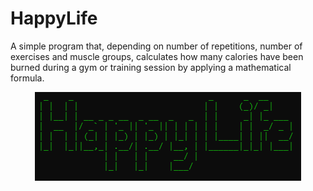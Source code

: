 # HappyLife
A simple program that, depending on number of repetitions, number of exercises and muscle groups, calculates how many calories have been burned during a gym or training session by applying a mathematical formula.
<p align="center">
  <img src="https://raw.githubusercontent.com/IvanTrujilloTech/HappyLife/main/happylife.png">
  
</p>
